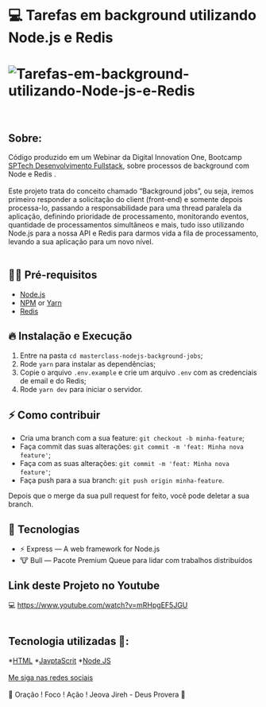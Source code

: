 # 💻   Tarefas em background utilizando Node.js e Redis

<h1>
<img src="https://i.ibb.co/0Dp01W2/Tarefas-em-background-utilizando-Node-js-e-Redis.jpg" alt="Tarefas-em-background-utilizando-Node-js-e-Redis" border="0">
</h1>
<br>

## Sobre: 

Código produzido em um Webinar da Digital Innovation One, Bootcamp <a href="https://web.digitalinnovation.one/track/sp-tech-desenvolvimento-fullstack">SPTech Desenvolvimento Fullstack</a>, sobre processos de background com Node e Redis .
<br><br>
Este projeto trata do conceito chamado “Background jobs”, ou seja, iremos primeiro responder a solicitação do client (front-end) e somente depois processa-lo, passando a responsabilidade para uma thread paralela da aplicação, definindo prioridade de processamento, monitorando eventos, quantidade de processamentos simultâneos e mais, tudo isso utilizando Node.js para a nossa API e Redis para darmos vida a fila de processamento, levando a sua aplicação para um novo nível.
<br><br>

## ✋🏻 Pré-requisitos

- [Node.js](https://nodejs.org/en/)
- [NPM](https://www.npmjs.com/) or [Yarn](https://yarnpkg.com/pt-BR/docs/install)
- [Redis](https://redis.io/)

## 🔥 Instalação e Execução

1. Entre na pasta `cd masterclass-nodejs-background-jobs`;
2. Rode `yarn` para instalar as dependências;
3. Copie o arquivo `.env.example` e crie um arquivo `.env` com as credenciais de email e do Redis;
4. Rode `yarn dev` para iniciar o servidor.

## ⚡️ Como contribuir

- Cria uma branch com a sua feature: `git checkout -b minha-feature`;
- Faça commit das suas alterações: `git commit -m 'feat: Minha nova feature'`;
- Faça com as suas alterações: `git commit -m 'feat: Minha nova feature'`;
- Faça push para a sua branch: `git push origin minha-feature`.

Depois que o merge da sua pull request for feito, você pode deletar a sua branch.

## 🚀 Tecnologias

- ⚡ Express — A web framework for Node.js
- 🐮 Bull — Pacote Premium Queue para lidar com trabalhos distribuídos

## Link deste Projeto no Youtube 

💻  https://www.youtube.com/watch?v=mRHpgEF5JGU
<br>
<br>

## Tecnologia utilizadas 🚀:

*[HTML](https://www.w3schools.com/html/)
*[JavptaScrit](https://developer.mozilla.org/pt-BR/docs/Aprender/JavaScript)
*[Node JS](https://pt.wikipedia.org/wiki/Node.js)
<br>
<br>
[Me siga nas redes sociais](https://linktr.ee/ygtecnologia)
<br>
<br> 
🙏 Oração ! Foco ! Ação ! Jeova Jireh - Deus Provera 🙏  
